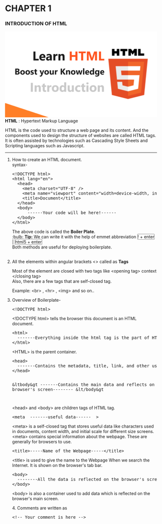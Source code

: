# CHAPTER 1

### INTRODUCTION OF HTML

![Banner](https://github.com/Ninja-Vikash/Assets/blob/main/HTML%20Assets/HTML%20introduction.png)
<b>HTML</b> : Hypertext Markup Language<br>

<p>HTML is the code used to structure a web page and its content. And the components used to design the structure of websites are called HTML tags. It is often assisted by technologies such as Cascading Style Sheets and Scripting languages such as Javascript.</p>
<hr>

<ol>
<li>How to create an HTML document.</li>
 syntax-
<pre>
&lt!DOCTYPE html&gt
&lthtml lang="en"&gt
  &lthead&gt
    &ltmeta charset="UTF-8" /&gt
    &ltmeta name="viewport" content="width=device-width, initial-scale=1.0" /&gt
    &lttitle&gtDocument&lt/title&gt
  &lt/head&gt
  &ltbody&gt
      ------Your code will be here!------
  &lt/body&gt
&lt/html&gt
</pre>
<p>The above code is called the <b>Boiler Plate</b>. <br>
:bulb: <b>Tip:</b>  We can write it with the help of emmet abbreviation <span style="border:1px solid grey; border-radius:2px">! + enter</span> | <span style="border:1px solid grey; border-radius:2px">html5 + enter</span> <br>
Both methods are useful for deploying boilerplate.</p>
<br>
<li>All the elements within angular brackets <> called as <b>Tags</b></li>
<p>Most of the element are closed with two tags like &ltopening tag&gt context &lt/closing tag&gt <br>
Also, there are a few tags that are self-closed tag.</p>
<p>Example: &ltbr&gt , &lthr&gt , &ltimg&gt and so on..</p>
<li>Overview of Boilerplate-</li>
<pre>
&lt!DOCTYPE html&gt
</pre>
<p>&lt!DOCTYPE html&gt tells the browser this document is an HTML document.</p>

<pre>
&lthtml&gt
  -------Everything inside the html tag is the part of HTML--------
&lt/html&gt  
</pre>
<p>&ltHTML&gt is the parent container.</p>
<pre>
&lthead&gt
  -------Contains the metadata, title, link, and other useful tags which are not rendered on the browser's screen--------
&lt/head&gt

&ltbody&gt
-------Contains the main data and reflects on the browser's screen--------
&lt/body&gt

</pre>
<p>&lthead&gt and &ltbody&gt are children tags of HTML tag.</p>
<pre>
&ltmeta  -------useful data------  &gt
</pre>
<p>&ltmeta&gt is a self-closed tag that stores useful data like characters used in documents, content width, and initial scale for different size screens.<br>
&ltmeta&gt contains special information about the webpage. These are generally for browsers to use.</p>
<pre>
&lttitle&gt-----Name of the Webpage-----&lt/title&gt
</pre>
<p>&lttitle&gt is used to give the name to the Webpage When we search the Internet. It is shown on the browser's tab bar.</p>
<pre>
&ltbody&gt
  --------All the data is reflected on the browser's screen---------
&lt/body&gt
</pre>
<p>&ltbody&gt is also a container used to add data which is reflected on the browser's main screen. </p>
4. Comments are written as
<pre>
&lt!-- Your comment is here --&gt
</pre>
</ol>

